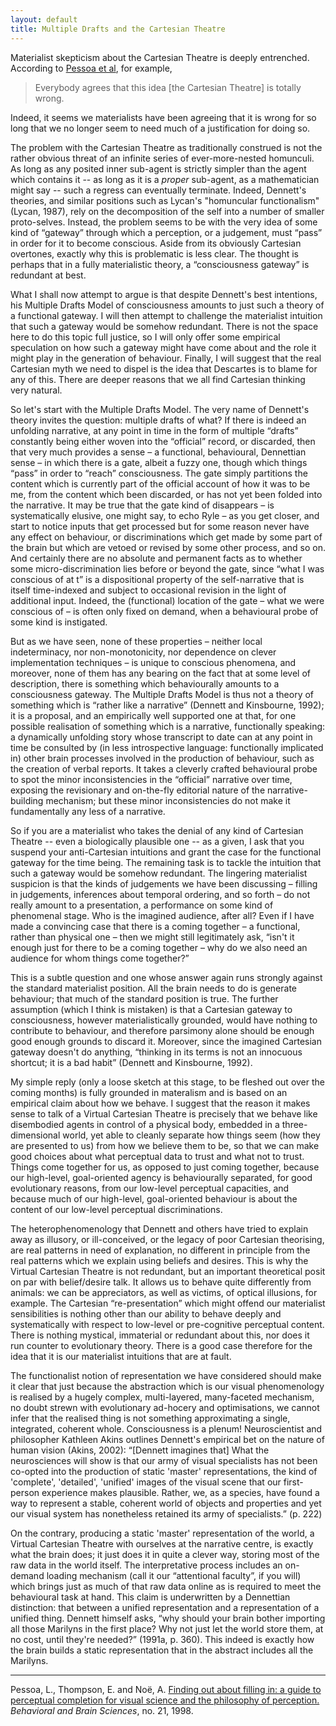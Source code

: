 ```yaml
---
layout: default
title: Multiple Drafts and the Cartesian Theatre
---
```


Materialist skepticism about the Cartesian Theatre is deeply entrenched.
According to [Pessoa et al](#pessoa98), for example,

> Everybody agrees that this idea [the Cartesian Theatre] is totally wrong.

Indeed, it seems we materialists have been agreeing that it is wrong for
so long that we no longer seem to need much of a justification for doing
so.

The problem with the Cartesian Theatre as traditionally construed is not
the rather obvious threat of an infinite series of ever-more-nested
homunculi. As long as any posited inner sub-agent is strictly simpler
than the agent which contains it -- as long as it is a _proper_
sub-agent, as a mathematician might say -- such a regress can eventually
terminate. Indeed, Dennett's theories, and similar positions such as
Lycan's "homuncular functionalism" (Lycan, 1987), rely on the
decomposition of the self into a number of smaller proto-selves.
Instead, the problem seems to be with the very idea of some kind of
“gateway” through which a perception, or a judgement, must “pass” in
order for it to become conscious. Aside from its obviously Cartesian
overtones, exactly why this is problematic is less clear. The thought is
perhaps that in a fully materialistic theory, a “consciousness gateway”
is redundant at best.

What I shall now attempt to argue is that despite Dennett's best
intentions, his Multiple Drafts Model of consciousness amounts to just
such a theory of a functional gateway. I will then attempt to challenge
the materialist intuition that such a gateway would be somehow
redundant. There is not the space here to do this topic full justice, so
I will only offer some empirical speculation on how such a gateway might
have come about and the role it might play in the generation of
behaviour. Finally, I will suggest that the real Cartesian myth we need
to dispel is the idea that Descartes is to blame for any of this. There
are deeper reasons that we all find Cartesian thinking very natural.

So let's start with the Multiple Drafts Model. The very name of
Dennett's theory invites the question: multiple drafts of what? If there
is indeed an unfolding narrative, at any point in time in the form of
multiple “drafts” constantly being either woven into the “official”
record, or discarded, then that very much provides a sense – a
functional, behavioural, Dennettian sense – in which there is a gate,
albeit a fuzzy one, though which things “pass” in order to “reach”
consciousness. The gate simply partitions the content which is currently
part of the official account of how it was to be me, from the content
which been discarded, or has not yet been folded into the narrative. It
may be true that the gate kind of disappears – is systematically
elusive, one might say, to echo Ryle – as you get closer, and start to
notice inputs that get processed but for some reason never have any
effect on behaviour, or discriminations which get made by some part of
the brain but which are vetoed or revised by some other process, and so
on. And certainly there are no absolute and permanent facts as to
whether some micro-discrimination lies before or beyond the gate, since
“what I was conscious of at t” is a dispositional property of the
self-narrative that is itself time-indexed and subject to occasional
revision in the light of additional input. Indeed, the (functional)
location of the gate – what we were conscious of – is often only fixed
on demand, when a behavioural probe of some kind is instigated.

But as we have seen, none of these properties – neither local
indeterminacy, nor non-monotonicity, nor dependence on clever
implementation techniques – is unique to conscious phenomena, and
moreover, none of them has any bearing on the fact that at some level of
description, there is something which behaviourally amounts to a
consciousness gateway. The Multiple Drafts Model is thus not a theory of
something which is “rather like a narrative” (Dennett and Kinsbourne,
1992); it is a proposal, and an empirically well supported one at that,
for one possible realisation of something which is a narrative,
functionally speaking: a dynamically unfolding story whose transcript to
date can at any point in time be consulted by (in less introspective
language: functionally implicated in) other brain processes involved in
the production of behaviour, such as the creation of verbal reports. It
takes a cleverly crafted behavioural probe to spot the minor
inconsistencies in the “official” narrative over time, exposing the
revisionary and on-the-fly editorial nature of the narrative-building
mechanism; but these minor inconsistencies do not make it fundamentally
any less of a narrative.

So if you are a materialist who takes the denial of any kind of
Cartesian Theatre -- even a biologically plausible one -- as a given, I
ask that you suspend your anti-Cartesian intuitions and grant the case
for the functional gateway for the time being. The remaining task is to
tackle the intuition that such a gateway would be somehow redundant. The
lingering materialist suspicion is that the kinds of judgements we have
been discussing – filling in judgements, inferences about temporal
ordering, and so forth – do not really amount to a presentation, a
performance on some kind of phenomenal stage. Who is the imagined
audience, after all? Even if I have made a convincing case that there is
a coming together – a functional, rather than physical one – then we
might still legitimately ask, “isn't it enough just for there to be a
coming together – why do we also need an audience for whom things come
together?”

This is a subtle question and one whose answer again runs strongly
against the standard materialist position. All the brain needs to do is
generate behaviour; that much of the standard position is true. The
further assumption (which I think is mistaken) is that a Cartesian
gateway to consciousness, however materialistically grounded, would have
nothing to contribute to behaviour, and therefore parsimony alone should
be enough good enough grounds to discard it. Moreover, since the
imagined Cartesian gateway doesn't do anything, “thinking in its terms
is not an innocuous shortcut; it is a bad habit” (Dennett and
Kinsbourne, 1992).

My simple reply (only a loose sketch at this stage, to be fleshed out
over the coming months) is fully grounded in materalism and is based on
an empirical claim about how we behave. I suggest that the reason it
makes sense to talk of a Virtual Cartesian Theatre is precisely that we
behave like disembodied agents in control of a physical body, embedded
in a three-dimensional world, yet able to cleanly separate how things
seem (how they are presented to us) from how we believe them to be, so
that we can make good choices about what perceptual data to trust and
what not to trust. Things come together for us, as opposed to just
coming together, because our high-level, goal-oriented agency is
behaviourally separated, for good evolutionary reasons, from our
low-level perceptual capacities, and because much of our high-level,
goal-oriented behaviour is about the content of our low-level perceptual
discriminations.

The heterophenomenology that Dennett and others have tried to explain
away as illusory, or ill-conceived, or the legacy of poor Cartesian
theorising, are real patterns in need of explanation, no different in
principle from the real patterns which we explain using beliefs and
desires. This is why the Virtual Cartesian Theatre is not redundant, but
an important theoretical posit on par with belief/desire talk. It allows
us to behave quite differently from animals: we can be appreciators, as
well as victims, of optical illusions, for example. The Cartesian
“re-presentation” which might offend our materialist sensibilities is
nothing other than our ability to behave deeply and systematically with
respect to low-level or pre-cognitive perceptual content. There is
nothing mystical, immaterial or redundant about this, nor does it run
counter to evolutionary theory. There is a good case therefore for the
idea that it is our materialist intuitions that are at fault.

The functionalist notion of representation we have considered should
make it clear that just because the abstraction which is our visual
phenomenology is realised by a hugely complex, multi-layered,
many-faceted mechanism, no doubt strewn with evolutionary ad-hocery and
optimisations, we cannot infer that the realised thing is not something
approximating a single, integrated, coherent whole. Consciousness is a
plenum! Neuroscientist and philosopher Kathleen Akins outlines Dennett's
empirical bet on the nature of human vision (Akins, 2002):
“[Dennett imagines that] What the neurosciences will show is that our
army of visual specialists has not been co-opted into the production of
static 'master' representations, the kind of 'complete', 'detailed',
'unified' images of the visual scene that our first-person experience
makes plausible. Rather, we, as a species, have found a way to represent
a stable, coherent world of objects and properties and yet our visual
system has nonetheless retained its army of specialists.” (p. 222)

On the contrary, producing a static 'master' representation of the
world, a Virtual Cartesian Theatre with ourselves at the narrative
centre, is exactly what the brain does; it just does it in quite a
clever way, storing most of the raw data in the world itself. The
interpretative process includes an on-demand loading mechanism (call it
our “attentional faculty”, if you will) which brings just as much of
that raw data online as is required to meet the behavioural task at
hand. This claim is underwritten by a Dennettian distinction: that
between a unified representation and a representation of a unified
thing. Dennett himself asks, “why should your brain bother importing all
those Marilyns in the first place? Why not just let the world store
them, at no cost, until they're needed?” (1991a, p. 360). This indeed is
exactly how the brain builds a static representation that in the
abstract includes all the Marilyns.

- - -

<a name="pessoa98"></a>Pessoa, L., Thompson, E. and Noë, A.
[Finding out about filling in: a guide to perceptual completion for visual science and the philosophy of perception.]()
_Behavioral and Brain Sciences_, no. 21, 1998.
